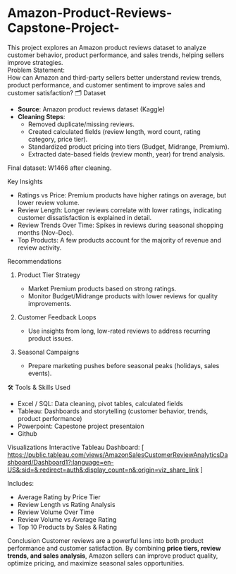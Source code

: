 # Amazon-Product-Reviews-Capstone-Project-
This project explores an Amazon product reviews dataset to analyze customer behavior, product performance, and sales trends, helping sellers improve strategies.  
Problem Statement:  
How can Amazon and third-party sellers better understand review trends, product performance, and customer sentiment to improve sales and customer satisfaction?
🗂 Dataset
- **Source**: Amazon product reviews dataset (Kaggle)  
- **Cleaning Steps**:
  - Removed duplicate/missing reviews.  
  - Created calculated fields (review length, word count, rating category, price tier).  
  - Standardized product pricing into tiers (Budget, Midrange, Premium).  
  - Extracted date-based fields (review month, year) for trend analysis.  

Final dataset: W1466 after cleaning.

Key Insights
- Ratings vs Price: Premium products have higher ratings on average, but lower review volume.  
- Review Length: Longer reviews correlate with lower ratings, indicating customer dissatisfaction is explained in detail.  
- Review Trends Over Time: Spikes in reviews during seasonal shopping months (Nov–Dec).  
- Top Products: A few products account for the majority of revenue and review activity.  

 Recommendations
1. Product Tier Strategy  
   - Market Premium products based on strong ratings.  
   - Monitor Budget/Midrange products with lower reviews for quality improvements.  

2. Customer Feedback Loops  
   - Use insights from long, low-rated reviews to address recurring product issues.  

3. Seasonal Campaigns  
   - Prepare marketing pushes before seasonal peaks (holidays, sales events).  


 🛠 Tools & Skills Used
- Excel / SQL: Data cleaning, pivot tables, calculated fields  
- Tableau: Dashboards and storytelling (customer behavior, trends, product performance)
- Powerpoint: Capestone project presentaion
- Github 


 Visualizations
Interactive Tableau Dashboard: [ https://public.tableau.com/views/AmazonSalesCustomerReviewAnalyticsDashboard/Dashboard1?:language=en-US&:sid=&:redirect=auth&:display_count=n&:origin=viz_share_link ]  

Includes:  
- Average Rating by Price Tier  
- Review Length vs Rating Analysis  
- Review Volume Over Time  
- Review Volume vs Average Rating  
- Top 10 Products by Sales & Rating  

Conclusion
Customer reviews are a powerful lens into both product performance and customer satisfaction. By combining **price tiers, review trends, and sales analysis**, Amazon sellers can improve product quality, optimize pricing, and maximize seasonal sales opportunities.  


